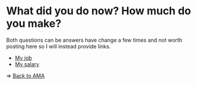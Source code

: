 # What did you do now? How much do you make?

Both questions can be answers have change a few times and not worth posting here so I will instead provide links.

- [My job](https://www.linkedin.com/in/brianldouglas)
- [My salary](http://www.indeed.com/salary/q-Ruby-On-Rails-Developer-l-San-Francisco,-CA.html)

=> [Back to AMA](https://github.com/brianllamar/ama/blob/master/README.md)
